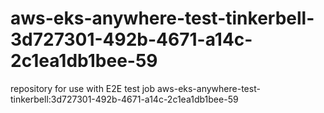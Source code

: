 # aws-eks-anywhere-test-tinkerbell-3d727301-492b-4671-a14c-2c1ea1db1bee-59
repository for use with E2E test job aws-eks-anywhere-test-tinkerbell:3d727301-492b-4671-a14c-2c1ea1db1bee-59

